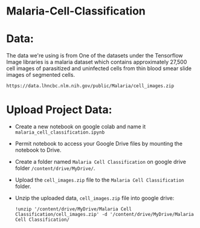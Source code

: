 # Malaria-Cell-Classification
# Data:
The data we're using is from One of the datasets under the Tensorflow Image libraries is a malaria dataset which contains approximately 27,500 cell images of parasitized and uninfected cells from thin blood smear slide images of segmented cells.

  `https://data.lhncbc.nlm.nih.gov/public/Malaria/cell_images.zip`
# Upload Project Data:
* Create a new notebook on google colab and name it `malaria_cell_classification.ipynb`
* Permit notebook to access your Google Drive files by mounting the notebook to Drive.
* Create a folder named `Malaria Cell Classification` on google drive folder `/content/drive/MyDrive/`.
* Upload the `cell_images.zip` file to the `Malaria Cell Classification` folder.
* Unzip the uploaded data, `cell_images.zip` file into google drive:

    `!unzip '/content/drive/MyDrive/Malaria Cell Classification/cell_images.zip' -d '/content/drive/MyDrive/Malaria Cell Classification/`

